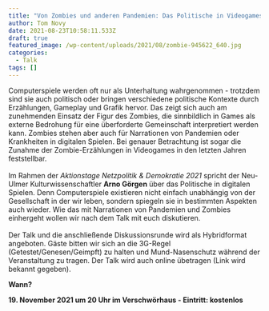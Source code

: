 ```yaml
---
title: "Von Zombies und anderen Pandemien: Das Politische in Videogames"
author: Tom Novy
date: 2021-08-23T10:58:11.533Z
draft: true
featured_image: /wp-content/uploads/2021/08/zombie-945622_640.jpg
categories:
  - Talk
tags: []
---
```

Computerspiele werden oft nur als Unterhaltung wahrgenommen - trotzdem sind sie auch politisch oder bringen verschiedene politische Kontexte durch Erzählungen, Gameplay und Grafik hervor. Das zeigt sich auch am zunehmenden Einsatz der Figur des Zombies, die sinnbildlich in Games als externe Bedrohung für eine überforderte Gemeinschaft interpretiert werden kann. Zombies stehen aber auch für Narrationen von Pandemien oder Krankheiten in digitalen Spielen. Bei genauer Betrachtung ist sogar die Zunahme der Zombie-Erzählungen in Videogames in den letzten Jahren feststellbar.\
\
Im Rahmen der *Aktionstage Netzpolitik & Demokratie 2021* spricht der Neu-Ulmer Kulturwissenschaftler **Arno Görgen** über das Politische in digitalen Spielen. Denn Computerspiele existieren nicht einfach unabhängig von der Gesellschaft in der wir leben, sondern spiegeln sie in bestimmten Aspekten auch wieder. Wie das mit Narrationen von Pandemien und Zombies einhergeht wollen wir nach dem Talk mit euch diskutieren.\
\
Der Talk und die anschließende Diskussionsrunde wird als Hybridformat angeboten. Gäste bitten wir sich an die 3G-Regel (Getestet/Genesen/Geimpft) zu halten und Mund-Nasenschutz während der Veranstaltung zu tragen. Der Talk wird auch online übetragen (Link wird bekannt gegeben).

**Wann?** 

**19. November 2021 um 20 Uhr im Verschwörhaus - Eintritt: kostenlos**